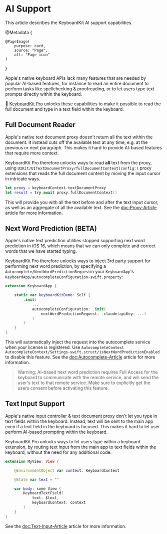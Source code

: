 # AI Support

This article describes the KeyboardKit AI support capabilities.

@Metadata {

    @PageImage(
        purpose: card,
        source: "Page",
        alt: "Page icon"
    )
}

Apple's native keyboard APIs lack many features that are needed by popular AI-based features, for instance to read an entire document to perform tasks like spellchecking & proofreading, or to let users type text prompts directly within the keyboard.

👑 [KeyboardKit Pro][Pro] unlocks these capabilities to make it possible to read the full document and type in a text field within the keyboard.


## Full Document Reader

Apple's native text document proxy doesn't return all the text within the document. It instead cuts off the available text at any time, e.g. at the previous or next paragraph. This makes it hard to provide AI-based features that require more context.

KeyboardKit Pro therefore unlocks ways to read **all** text from the proxy, using ``UIKit/UITextDocumentProxy/fullDocumentContext(config:)`` proxy extensions that reads the full document content by moving the input cursor in intricate ways.

```swift
let proxy = keyboardContext.textDocumentProxy
let result = try await proxy.fullDocumentContext()
```

This will provide you with all the text before and after the text input cursor, as well as an aggregate of all the available text. See the <doc:Proxy-Article> article for more information.


## Next Word Prediction (BETA)

Apple's native text prediction utilities stopped supporting next word prediction in iOS 16, which means that we can only complete and correct words that we have started typing.

KeyboardKit Pro therefore unlocks ways to inject 3rd party support for performing next word prediction, by specifying a ``Autocomplete/NextWordPredictionRequest``in your ``KeyboardApp``'s ``KeyboardApp/autocompleteConfiguration-swift.property``:

```swift
extension KeyboardApp {

    static var keyboardKitDemo: Self {
        .init(
            ...
            autocompleteConfiguration: .init(
                nextWordPredictionRequest: .claude(apiKey: ...)
            )
        )
    }
}
```

This will automatically inject the request into the autocomplete service when your license is registered. Use ``AutocompleteContext`` ``AutocompleteContext/Settings-swift.struct/isNextWordPredictionEnabled`` to disable this feature. See the <doc:Autocomplete-Article> article for more information.

> Warning: AI-based next word prediction requires Full Access for the keyboard to communicate with the remote service, and will send the user's text to that remote service. Make sure to explicitly get the users consent before activating this feature.


## Text Input Support

Apple's native input controller & text document proxy don't let you type in text fields within the keyboard. Instead, text will be sent to the main app even if a text field in the keyboard is focused. This makes it hard to let user perform AI-based prompting within the keyboard.

KeyboardKit Pro unlocks ways to let users type within a keyboard extension, by routing text input from the main app to text fields within the keyboard, without the need for any additional code.

```swift
extension MyView: View {

    @EnvironmentObject var context: KeyboardContext

    @State var text = ""

    var body: some View {
        KeyboardTextField(
            text: $text, 
            keyboardContext: context
        )
    }
}
```

See the <doc:Text-Input-Article> article for more information.



[Pro]: https://github.com/KeyboardKit/KeyboardKitPro
